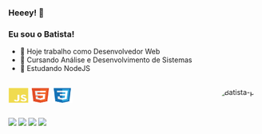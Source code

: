 ### Heeey! 👋
### Eu sou o Batista!

- 💼 Hoje trabalho como Desenvolvedor Web
- 📘 Cursando Análise e Desenvolvimento de Sistemas
- 📗 Estudando NodeJS

<div style="display: inline_block"><br>
  <img align="center" alt="Batista-Js" height="30" width="40" src="https://raw.githubusercontent.com/devicons/devicon/master/icons/javascript/javascript-plain.svg">
  <img align="center" alt="Batista-HTML" height="30" width="40" src="https://raw.githubusercontent.com/devicons/devicon/master/icons/html5/html5-original.svg">
  <img align="center" alt="Batista-CSS" height="30" width="40" src="https://raw.githubusercontent.com/devicons/devicon/master/icons/css3/css3-original.svg">
  <img align="right" alt="Batista-pic" height="150" style="border-radius:50px;" src="https://media.discordapp.net/attachments/1070521251132620801/1070525336716054648/icon.png?width=468&height=468">
</div>

  ##

<div> 
  <a href="https://www.youtube.com/channel/UC25cv2-NoOp0UPpqJ0o4M2w" target="_blank"><img src="https://img.shields.io/badge/YouTube-FF0000?style=for-the-badge&logo=youtube&logoColor=white" target="_blank"></a>
  <a href="https://www.instagram.com/v1tor_batista/" target="_blank"><img src="https://img.shields.io/badge/-Instagram-%23E4405F?style=for-the-badge&logo=instagram&logoColor=white" target="_blank"></a>
  <a href = "mailto:vitiilimaa@gmail.com"><img src="https://img.shields.io/badge/-Gmail-%23333?style=for-the-badge&logo=gmail&logoColor=white" target="_blank"></a>
  <a href="https://www.linkedin.com/in/dev-batista/" target="_blank"><img src="https://img.shields.io/badge/-LinkedIn-%230077B5?style=for-the-badge&logo=linkedin&logoColor=white" target="_blank"></a> 
</div>
